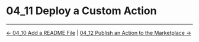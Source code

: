 # 04_11 Deploy a Custom Action

<!-- FooterStart -->
---
[← 04_10 Add a README File](../04_10_add_a_readme_file/README.md) | [04_12 Publish an Action to the Marketplace →](../04_12_publish_an_action_to_the_marketplace/README.md)
<!-- FooterEnd -->
